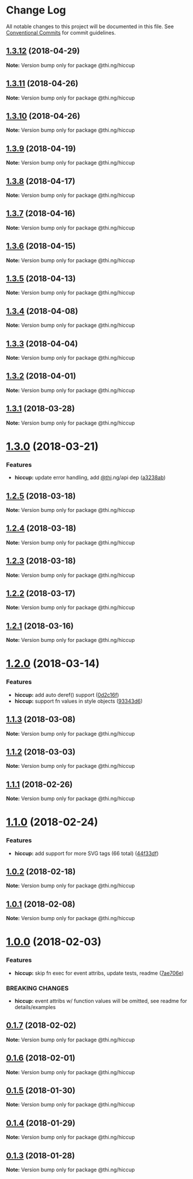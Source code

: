 # Change Log

All notable changes to this project will be documented in this file.
See [Conventional Commits](https://conventionalcommits.org) for commit guidelines.

<a name="1.3.12"></a>
## [1.3.12](https://github.com/thi-ng/umbrella/compare/@thi.ng/hiccup@1.3.11...@thi.ng/hiccup@1.3.12) (2018-04-29)




**Note:** Version bump only for package @thi.ng/hiccup

<a name="1.3.11"></a>
## [1.3.11](https://github.com/thi-ng/umbrella/compare/@thi.ng/hiccup@1.3.10...@thi.ng/hiccup@1.3.11) (2018-04-26)




**Note:** Version bump only for package @thi.ng/hiccup

<a name="1.3.10"></a>
## [1.3.10](https://github.com/thi-ng/umbrella/compare/@thi.ng/hiccup@1.3.9...@thi.ng/hiccup@1.3.10) (2018-04-26)




**Note:** Version bump only for package @thi.ng/hiccup

<a name="1.3.9"></a>
## [1.3.9](https://github.com/thi-ng/umbrella/compare/@thi.ng/hiccup@1.3.8...@thi.ng/hiccup@1.3.9) (2018-04-19)




**Note:** Version bump only for package @thi.ng/hiccup

<a name="1.3.8"></a>
## [1.3.8](https://github.com/thi-ng/umbrella/compare/@thi.ng/hiccup@1.3.7...@thi.ng/hiccup@1.3.8) (2018-04-17)




**Note:** Version bump only for package @thi.ng/hiccup

<a name="1.3.7"></a>
## [1.3.7](https://github.com/thi-ng/umbrella/compare/@thi.ng/hiccup@1.3.6...@thi.ng/hiccup@1.3.7) (2018-04-16)




**Note:** Version bump only for package @thi.ng/hiccup

<a name="1.3.6"></a>
## [1.3.6](https://github.com/thi-ng/umbrella/compare/@thi.ng/hiccup@1.3.5...@thi.ng/hiccup@1.3.6) (2018-04-15)




**Note:** Version bump only for package @thi.ng/hiccup

<a name="1.3.5"></a>
## [1.3.5](https://github.com/thi-ng/umbrella/compare/@thi.ng/hiccup@1.3.4...@thi.ng/hiccup@1.3.5) (2018-04-13)




**Note:** Version bump only for package @thi.ng/hiccup

<a name="1.3.4"></a>
## [1.3.4](https://github.com/thi-ng/umbrella/compare/@thi.ng/hiccup@1.3.3...@thi.ng/hiccup@1.3.4) (2018-04-08)




**Note:** Version bump only for package @thi.ng/hiccup

<a name="1.3.3"></a>
## [1.3.3](https://github.com/thi-ng/umbrella/compare/@thi.ng/hiccup@1.3.2...@thi.ng/hiccup@1.3.3) (2018-04-04)




**Note:** Version bump only for package @thi.ng/hiccup

<a name="1.3.2"></a>
## [1.3.2](https://github.com/thi-ng/umbrella/compare/@thi.ng/hiccup@1.3.1...@thi.ng/hiccup@1.3.2) (2018-04-01)




**Note:** Version bump only for package @thi.ng/hiccup

<a name="1.3.1"></a>
## [1.3.1](https://github.com/thi-ng/umbrella/compare/@thi.ng/hiccup@1.3.0...@thi.ng/hiccup@1.3.1) (2018-03-28)




**Note:** Version bump only for package @thi.ng/hiccup

<a name="1.3.0"></a>
# [1.3.0](https://github.com/thi-ng/umbrella/compare/@thi.ng/hiccup@1.2.5...@thi.ng/hiccup@1.3.0) (2018-03-21)


### Features

* **hiccup:** update error handling, add [@thi](https://github.com/thi).ng/api dep ([a3238ab](https://github.com/thi-ng/umbrella/commit/a3238ab))




<a name="1.2.5"></a>
## [1.2.5](https://github.com/thi-ng/umbrella/compare/@thi.ng/hiccup@1.2.4...@thi.ng/hiccup@1.2.5) (2018-03-18)




**Note:** Version bump only for package @thi.ng/hiccup

<a name="1.2.4"></a>
## [1.2.4](https://github.com/thi-ng/umbrella/compare/@thi.ng/hiccup@1.2.3...@thi.ng/hiccup@1.2.4) (2018-03-18)




**Note:** Version bump only for package @thi.ng/hiccup

<a name="1.2.3"></a>
## [1.2.3](https://github.com/thi-ng/umbrella/compare/@thi.ng/hiccup@1.2.2...@thi.ng/hiccup@1.2.3) (2018-03-18)




**Note:** Version bump only for package @thi.ng/hiccup

<a name="1.2.2"></a>
## [1.2.2](https://github.com/thi-ng/umbrella/compare/@thi.ng/hiccup@1.2.1...@thi.ng/hiccup@1.2.2) (2018-03-17)




**Note:** Version bump only for package @thi.ng/hiccup

<a name="1.2.1"></a>
## [1.2.1](https://github.com/thi-ng/umbrella/compare/@thi.ng/hiccup@1.2.0...@thi.ng/hiccup@1.2.1) (2018-03-16)




**Note:** Version bump only for package @thi.ng/hiccup

<a name="1.2.0"></a>
# [1.2.0](https://github.com/thi-ng/umbrella/compare/@thi.ng/hiccup@1.1.3...@thi.ng/hiccup@1.2.0) (2018-03-14)


### Features

* **hiccup:** add auto deref() support ([0d2c16f](https://github.com/thi-ng/umbrella/commit/0d2c16f))
* **hiccup:** support fn values in style objects ([93343d6](https://github.com/thi-ng/umbrella/commit/93343d6))




<a name="1.1.3"></a>
## [1.1.3](https://github.com/thi-ng/umbrella/compare/@thi.ng/hiccup@1.1.2...@thi.ng/hiccup@1.1.3) (2018-03-08)




**Note:** Version bump only for package @thi.ng/hiccup

<a name="1.1.2"></a>
## [1.1.2](https://github.com/thi-ng/umbrella/compare/@thi.ng/hiccup@1.1.1...@thi.ng/hiccup@1.1.2) (2018-03-03)




**Note:** Version bump only for package @thi.ng/hiccup

<a name="1.1.1"></a>
## [1.1.1](https://github.com/thi-ng/umbrella/compare/@thi.ng/hiccup@1.1.0...@thi.ng/hiccup@1.1.1) (2018-02-26)




**Note:** Version bump only for package @thi.ng/hiccup

<a name="1.1.0"></a>
# [1.1.0](https://github.com/thi-ng/umbrella/compare/@thi.ng/hiccup@1.0.2...@thi.ng/hiccup@1.1.0) (2018-02-24)


### Features

* **hiccup:** add support for more SVG tags (66 total) ([44f33df](https://github.com/thi-ng/umbrella/commit/44f33df))




<a name="1.0.2"></a>
## [1.0.2](https://github.com/thi-ng/umbrella/compare/@thi.ng/hiccup@1.0.1...@thi.ng/hiccup@1.0.2) (2018-02-18)




**Note:** Version bump only for package @thi.ng/hiccup

<a name="1.0.1"></a>
## [1.0.1](https://github.com/thi-ng/umbrella/compare/@thi.ng/hiccup@1.0.0...@thi.ng/hiccup@1.0.1) (2018-02-08)




**Note:** Version bump only for package @thi.ng/hiccup

<a name="1.0.0"></a>
# [1.0.0](https://github.com/thi-ng/umbrella/compare/@thi.ng/hiccup@0.1.7...@thi.ng/hiccup@1.0.0) (2018-02-03)


### Features

* **hiccup:** skip fn exec for event attribs, update tests, readme ([7ae706e](https://github.com/thi-ng/umbrella/commit/7ae706e))


### BREAKING CHANGES

* **hiccup:** event attribs w/ function values will be omitted, see readme for details/examples




<a name="0.1.7"></a>
## [0.1.7](https://github.com/thi-ng/umbrella/compare/@thi.ng/hiccup@0.1.6...@thi.ng/hiccup@0.1.7) (2018-02-02)




**Note:** Version bump only for package @thi.ng/hiccup

<a name="0.1.6"></a>
## [0.1.6](https://github.com/thi-ng/umbrella/compare/@thi.ng/hiccup@0.1.5...@thi.ng/hiccup@0.1.6) (2018-02-01)




**Note:** Version bump only for package @thi.ng/hiccup

<a name="0.1.5"></a>
## [0.1.5](https://github.com/thi-ng/umbrella/compare/@thi.ng/hiccup@0.1.4...@thi.ng/hiccup@0.1.5) (2018-01-30)




**Note:** Version bump only for package @thi.ng/hiccup

<a name="0.1.4"></a>
## [0.1.4](https://github.com/thi-ng/umbrella/compare/@thi.ng/hiccup@0.1.3...@thi.ng/hiccup@0.1.4) (2018-01-29)




**Note:** Version bump only for package @thi.ng/hiccup

<a name="0.1.3"></a>
## [0.1.3](https://github.com/thi-ng/umbrella/compare/@thi.ng/hiccup@0.1.2...@thi.ng/hiccup@0.1.3) (2018-01-28)




**Note:** Version bump only for package @thi.ng/hiccup

